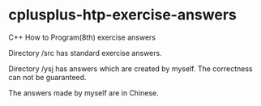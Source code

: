 # cplusplus-htp-exercise-answers

C++ How to Program(8th) exercise answers

Directory /src has standard exercise answers.

Directory /ysj has answers which are created by myself. The correctness can not be guaranteed.

The answers made by myself are in Chinese.